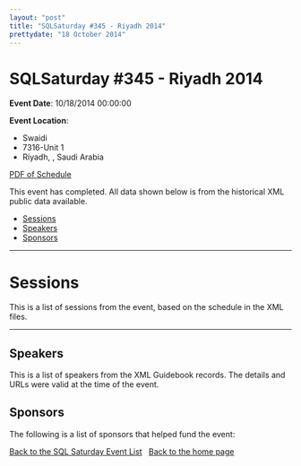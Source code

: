 ```yaml
---
layout: "post" 
title: "SQLSaturday #345 - Riyadh 2014" 
prettydate: "18 October 2014" 
---
```

# SQLSaturday #345 - Riyadh 2014
 
**Event Date**: 10/18/2014 00:00:00
 
**Event Location**:
- Swaidi
- 7316-Unit 1
- Riyadh, , Saudi Arabia
 
<a href="/PDF/0345.pdf">PDF of Schedule</a>
 
This event has completed. All data shown below is from the historical XML public data available.
<ul>
   <li><a href="#sessions">Sessions</a></li>
   <li><a href="#speakers">Speakers</a></li>
   <li><a href="#sponsors">Sponsors</a></li>
</ul>
 
 
----------------------------------------------------------------------------------- 
 
# <a name="sessions"></a>Sessions
This is a list of sessions from the event, based on the schedule in the XML files.
 
----------------------------------------------------------------------------------- 
## <a name="#speakers"></a>Speakers
This is a list of speakers from the XML Guidebook records. The details and URLs were valid at the time of the event.
 
 
 
 
## <a name="sponsors"></a>Sponsors
The following is a list of sponsors that helped fund the event:
 
[Back to the SQL Saturday Event List](/past.html)
&nbsp;
[Back to the home page](/index.html)
